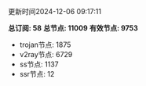 更新时间2024-12-06 09:17:11

**总订阅: 58**
**总节点: 11009**
**有效节点: 9753**
- trojan节点: 1875
- v2ray节点: 6729
- ss节点: 1137
- ssr节点: 12
